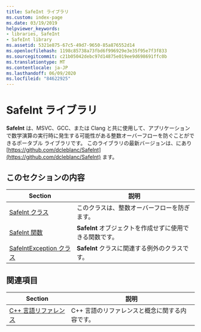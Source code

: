 ```yaml
---
title: SafeInt ライブラリ
ms.custom: index-page
ms.date: 03/19/2019
helpviewer_keywords:
- libraries, SafeInt
- SafeInt library
ms.assetid: 5321e875-67c5-49d7-9650-85a876552d14
ms.openlocfilehash: 1198c85738a73fbd6f996929e3e35f95e7f3f833
ms.sourcegitcommit: c21b05042debc97d14875e019ee9d698691ffc0b
ms.translationtype: MT
ms.contentlocale: ja-JP
ms.lasthandoff: 06/09/2020
ms.locfileid: "84622925"
---
```

# <a name="safeint-library"></a>SafeInt ライブラリ

**SafeInt** は、MSVC、GCC、または Clang と共に使用して、アプリケーションで数学演算の実行時に発生する可能性がある整数オーバーフローを防ぐことができるポータブル ライブラリです。 このライブラリの最新バージョンは、にあり [https://github.com/dcleblanc/SafeInt](https://github.com/dcleblanc/SafeInt) ます。

## <a name="in-this-section"></a>このセクションの内容

|Section|説明|
|-------------|-----------------|
|[SafeInt クラス](safeint-class.md)|このクラスは、整数オーバーフローを防ぎます。|
|[SafeInt 関数](safeint-functions.md)|**SafeInt** オブジェクトを作成せずに使用できる関数です。|
|[SafeIntException クラス](safeintexception-class.md)|**SafeInt** クラスに関連する例外のクラスです。|

## <a name="related-sections"></a>関連項目

|Section|説明|
|-------------|-----------------|
|[C++ 言語リファレンス](../cpp/cpp-language-reference.md)|C++ 言語のリファレンスと概念に関する内容です。|
